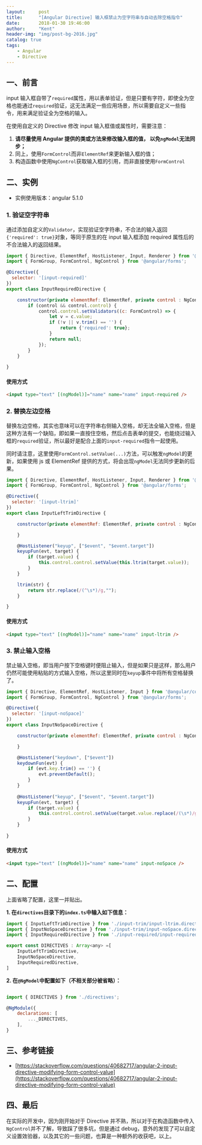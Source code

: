 ```yaml
---
layout:     post
title:      "[Angular Directive] 输入框禁止为空字符串与自动去除空格指令"
date:       2018-01-30 19:46:00
author:     "Kent"
header-img: "img/post-bg-2016.jpg"
catalog: true
tags:
    - Angular
    - Directive
---
```


## 一、前言

input 输入框自带了`required`属性，用以表单验证，但是只要有字符，即使全为空格也能通过`required`验证，这无法满足一些应用场景，所以需要自定义一些指令，用来满足验证全为空格的输入。

在使用自定义的 Directive 修改 input 输入框值或属性时，需要注意：

1. **请尽量使用 Angular 提供的类或方法来修改输入框的值， 以免`ngModel`无法同步；**
2. 同上，使用`FormControl`而非`ElementRef`来更新输入框的值；
3. 构造函数中使用`NgControl`获取输入框的引用，而非直接使用`FormControl`


## 二、实例

- 实例使用版本：angular 5.1.0

### 1. 验证空字符串

通过添加自定义的`Validator`，实现验证空字符串，不合法的输入返回`{'required': true}`对象，等同于原生的在 input 输入框添加 required 属性后的不合法输入的返回结果。

```js
import { Directive, ElementRef, HostListener, Input, Renderer } from '@angular/core';
import { FormGroup, FormControl, NgControl } from '@angular/forms';

@Directive({
  selector: '[input-required]'
})
export class InputRequiredDirective {

    constructor(private elementRef: ElementRef, private control : NgControl) {
        if (control && control.control) {
            control.control.setValidators((c: FormControl) => {
                let v = c.value;
                if (!v || v.trim() == '') {
                    return {'required': true};
                } 
                return null;
            });
        }
    }
    
}
```

#### 使用方式

```html
<input type="text" [(ngModel)]="name" name="name" input-required />
```

### 2. 替换左边空格

替换左边空格，其实也意味可以在字符串右侧输入空格，却无法全输入空格，但是这种方法有一个缺陷，即如果一直按住空格，然后点击表单的提交，也能绕过输入框的`required`验证，所以最好是配合上面的`input-required`指令一起使用。

同时请注意，这里使用`FormControl.setValue(...)`方法，可以触发`ngModel`的更新，如果使用 js 或 ElementRef 提供的方式，将会出现`ngModel`无法同步更新的后果。

```js
import { Directive, ElementRef, HostListener, Input, Renderer } from '@angular/core';
import { FormGroup, FormControl, NgControl } from '@angular/forms';

@Directive({
  selector: '[input-ltrim]'
})
export class InputLeftTrimDirective {

    constructor(private elementRef: ElementRef, private control : NgControl) {

    }

    @HostListener("keyup", ["$event", "$event.target"]) 
    keyupFun(evt, target) {
        if (target.value) {
            this.control.control.setValue(this.ltrim(target.value));
        } 
    }

    ltrim(str) {
        return str.replace(/(^\s*)/g,"");
    }

}
```

#### 使用方式

```html
<input type="text" [(ngModel)]="name" name="name" input-ltrim />
```

### 3. 禁止输入空格

禁止输入空格，即当用户按下空格键时便阻止输入，但是如果只是这样，那么用户仍然可能使用粘贴的方式输入空格，所以这里同时在`keyup`事件中将所有空格替换了。

```js
import { Directive, ElementRef, HostListener, Input } from '@angular/core';
import { FormGroup, FormControl, NgControl } from '@angular/forms';

@Directive({
  selector: '[input-noSpace]'
})
export class InputNoSpaceDirective {

    constructor(private elementRef: ElementRef, private control : NgControl) {

    }

    @HostListener("keydown", ["$event"]) 
    keydownFun(evt) {
        if (evt.key.trim() == '') {
            evt.preventDefault();
        }
    }
    
    @HostListener("keyup", ["$event", "$event.target"]) 
    keyupFun(evt, target) {
        if (target.value) {
            this.control.control.setValue(target.value.replace(/(\s*)/g, ""));
        } 
    }
    
}
```

#### 使用方式

```html
<input type="text" [(ngModel)]="name" name="name" input-noSpace />
```

## 二、配置

上面省略了配置，这里一并贴出。

**1. 在`directives`目录下的`index.ts`中输入如下信息：**

```js
import { InputLeftTrimDirective } from './input-trim/input-ltrim.directive'
import { InputNoSpaceDirective } from './input-trim/input-noSpace.directive'
import { InputRequiredDirective } from './input-required/input-required.directive'

export const DIRECTIVES : Array<any> =[
    InputLeftTrimDirective,
    InputNoSpaceDirective,
    InputRequiredDirective,
]
```

**2. 在`@NgModel`中配置如下（不相关部分被省略）：**

```js

import { DIRECTIVES } from './directives';

@NgModule({
    declarations: [
        ..._DIRECTIVES,
    ],
}

```

## 三、参考链接

- [https://stackoverflow.com/questions/40682717/angular-2-input-directive-modifying-form-control-value](https://stackoverflow.com/questions/40682717/angular-2-input-directive-modifying-form-control-value)

## 四、最后

在实际的开发中，因为刚开始对于 Directive 并不熟，所以对于在构造函数中传入`NgControl`并不了解，导致踩了很多坑，但是通过 debug，意外的发现了可以自定义设置效验器，以及其它的一些问题，也算是一种额外的收获吧，以上。